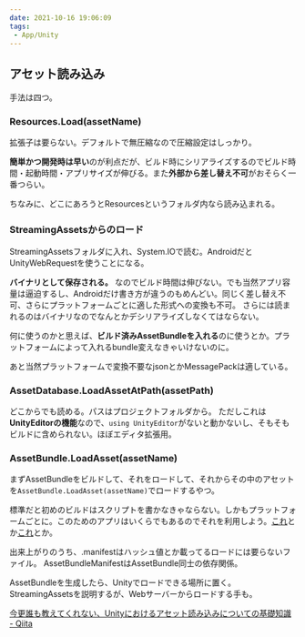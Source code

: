 ```yaml
---
date: 2021-10-16 19:06:09
tags:
 - App/Unity
---
```


## アセット読み込み
手法は四つ。

### Resources.Load(assetName)
拡張子は要らない。デフォルトで無圧縮なので圧縮設定はしっかり。

**簡単かつ開発時は早い**のが利点だが、ビルド時にシリアライズするのでビルド時間・起動時間・アプリサイズが伸びる。また**外部から差し替え不可**がおそらく一番つらい。

ちなみに、どこにあろうとResourcesというフォルダ内なら読み込まれる。

### StreamingAssetsからのロード
StreamingAssetsフォルダに入れ、System.IOで読む。AndroidだとUnityWebRequestを使うことになる。

**バイナリとして保存される。** なのでビルド時間は伸びない。でも当然アプリ容量は逼迫するし、Androidだけ書き方が違うのもめんどい。同じく差し替え不可、さらにプラットフォームごとに適した形式への変換も不可。
さらには読まれるのはバイナリなのでなんとかデシリアライズしなくてはならない。

何に使うのかと思えば、**ビルド済みAssetBundleを入れる**のに使うとか。プラットフォームによって入れるbundle変えなきゃいけないのに。

あと当然プラットフォームで変換不要なjsonとかMessagePackは適している。

### AssetDatabase.LoadAssetAtPath(assetPath)
どこからでも読める。パスはプロジェクトフォルダから。
ただしこれは**UnityEditorの機能**なので、`using UnityEditor`がないと動かないし、そもそもビルドに含められない。ほぼエディタ拡張用。

### AssetBundle.LoadAsset(assetName)
まずAssetBundleをビルドして、それをロードして、それからその中のアセットを`AssetBundle.LoadAsset(assetName)`でロードするやつ。

標準だと初めのビルドはスクリプトを書かなきゃならない。しかもプラットフォームごとに。このためのアプリはいくらでもあるのでそれを利用しよう。[これ](https://bitbucket.org/Unity-Technologies/assetbundlegraphtool/overview)とか[これ](https://docs.unity3d.com/ja/current/Manual/AssetBundles-Browser.html)とか。

出来上がりのうち、.manifestはハッシュ値とか載ってるロードには要らないファイル。
AssetBundleManifestはAssetBundle同士の依存関係。


AssetBundleを生成したら、Unityでロードできる場所に置く。StreamingAssetsを説明するが、Webサーバーからロードする手も。

[今更誰も教えてくれない、Unityにおけるアセット読み込みについての基礎知識 - Qiita](https://qiita.com/k7a/items/df6dd8ea66cbc5a1e21d)